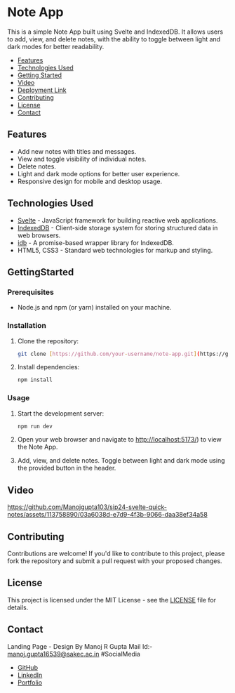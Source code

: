 # Note App

This is a simple Note App built using Svelte and IndexedDB. It allows users to add, view, and delete notes, with the ability to toggle between light and dark modes for better readability.

- [Features](#Features)
- [Technologies Used](#TechnologiesUsed)
- [Getting Started](#GettingStarted)
- [Video](#video)
- [Deployment Link](#deployment-link)
- [Contributing](#Contributing)
- [License](#License)
- [Contact](#Contact)
## Features

- Add new notes with titles and messages.
- View and toggle visibility of individual notes.
- Delete notes.
- Light and dark mode options for better user experience.
- Responsive design for mobile and desktop usage.

## Technologies Used

- [Svelte](https://svelte.dev/) - JavaScript framework for building reactive web applications.
- [IndexedDB](https://developer.mozilla.org/en-US/docs/Web/API/IndexedDB_API) - Client-side storage system for storing structured data in web browsers.
- [idb](https://github.com/jakearchibald/idb) - A promise-based wrapper library for IndexedDB.
- HTML5, CSS3 - Standard web technologies for markup and styling.

## GettingStarted

### Prerequisites

- Node.js and npm (or yarn) installed on your machine.

### Installation

1. Clone the repository:

   ```bash
   git clone [https://github.com/your-username/note-app.git](https://github.com/Manojgupta103/sip24-svelte-quick-notes.git)
   ```


2. Install dependencies:

   ```bash
   npm install
   ```

### Usage

1. Start the development server:

   ```bash
   npm run dev
   ```

2. Open your web browser and navigate to [http://localhost:5173/](http://localhost:5173/)) to view the Note App.

3. Add, view, and delete notes. Toggle between light and dark mode using the provided button in the header.

## Video 

https://github.com/Manojgupta103/sip24-svelte-quick-notes/assets/113758890/03a6038d-e7d9-4f3b-9066-daa38ef34a58


## Contributing

Contributions are welcome! If you'd like to contribute to this project, please fork the repository and submit a pull request with your proposed changes.

## License

This project is licensed under the MIT License - see the [LICENSE](LICENSE) file for details.

## Contact
Landing Page - Design By Manoj R Gupta
Mail Id:- manoj.gupta16539@sakec.ac.in
#SocialMedia
- [GitHub](https://github.com/Manojgupta103)
- [LinkedIn](https://www.linkedin.com/in/manoj-ramashish-gupta/)
- [Portfolio](https://manojgupta103.w3spaces.com/)
